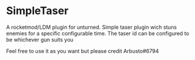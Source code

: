 # SimpleTaser
A rocketmod/LDM plugin for unturned. Simple taser plugin wich stuns enemies for a specific configurable time. The taser id can be configured to be whichever gun suits you

Feel free to use it as you want but please credit Arbusto#6794
